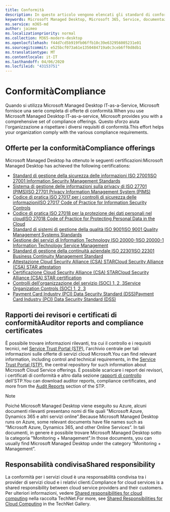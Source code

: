 ```yaml
---
title: Conformità
description: In questo articolo vengono elencati gli standard di conformità rilevanti per Microsoft Managed Desktop.
keywords: Microsoft Managed Desktop, Microsoft 365, Service, documentazione
ms.service: m365-md
author: jaimeo
ms.localizationpriority: normal
ms.collection: M365-modern-desktop
ms.openlocfilehash: f44d7cd5b919fb06ffb10c39e632956005231e01
ms.sourcegitcommit: e525bcf073a61e1350484719a0c3ceb6ff0d8db1
ms.translationtype: MT
ms.contentlocale: it-IT
ms.lasthandoff: 04/06/2020
ms.locfileid: "43153751"
---
```

# <a name="compliance"></a><span data-ttu-id="2984b-104">Conformità</span><span class="sxs-lookup"><span data-stu-id="2984b-104">Compliance</span></span>

<span data-ttu-id="2984b-105">Quando si utilizza Microsoft Managed Desktop IT-as-a-Service, Microsoft fornisce una serie completa di offerte di conformità.</span><span class="sxs-lookup"><span data-stu-id="2984b-105">When you use Microsoft Managed Desktop IT-as-a-service, Microsoft provides you with a comprehensive set of compliance offerings.</span></span> <span data-ttu-id="2984b-106">Questo sforzo aiuta l'organizzazione a rispettare i diversi requisiti di conformità.</span><span class="sxs-lookup"><span data-stu-id="2984b-106">This effort helps your organization comply with the various compliance requirements.</span></span>

## <a name="compliance-offerings"></a><span data-ttu-id="2984b-107">Offerte per la conformità</span><span class="sxs-lookup"><span data-stu-id="2984b-107">Compliance offerings</span></span>

<span data-ttu-id="2984b-108">Microsoft Managed Desktop ha ottenuto le seguenti certificazioni:</span><span class="sxs-lookup"><span data-stu-id="2984b-108">Microsoft Managed Desktop has achieved the following certifications:</span></span>

- [<span data-ttu-id="2984b-109">Standard di gestione della sicurezza delle informazioni ISO 27001</span><span class="sxs-lookup"><span data-stu-id="2984b-109">ISO 27001 Information Security Management Standards</span></span>](../../compliance/offering-ISO-27001.md)
- [<span data-ttu-id="2984b-110">Sistema di gestione delle informazioni sulla privacy di ISO 27701 (PIMS)</span><span class="sxs-lookup"><span data-stu-id="2984b-110">ISO 27701 Privacy Information Management System (PIMS)</span></span>](../../compliance/offering-iso-27701.md)
- [<span data-ttu-id="2984b-111">Codice di pratica ISO 27017 per i controlli di sicurezza delle informazioni</span><span class="sxs-lookup"><span data-stu-id="2984b-111">ISO 27017 Code of Practice for Information Security Controls</span></span>](../../compliance/offering-ISO-27017.md)
- [<span data-ttu-id="2984b-112">Codice di pratica ISO 27018 per la protezione dei dati personali nel cloud</span><span class="sxs-lookup"><span data-stu-id="2984b-112">ISO 27018 Code of Practice for Protecting Personal Data in the Cloud</span></span>](../../compliance/offering-ISO-27018.md)
- [<span data-ttu-id="2984b-113">Standard di sistemi di gestione della qualità ISO 9001</span><span class="sxs-lookup"><span data-stu-id="2984b-113">ISO 9001 Quality Management Systems Standards</span></span>](../../compliance/offering-ISO-9001.md)
- [<span data-ttu-id="2984b-114">Gestione dei servizi di Information Technology ISO 20000-1</span><span class="sxs-lookup"><span data-stu-id="2984b-114">ISO 20000-1 Information Technology Service Management</span></span>](../../compliance/offering-ISO-20000-1-2011.md)
- [<span data-ttu-id="2984b-115">Standard di gestione della continuità aziendale ISO 22301</span><span class="sxs-lookup"><span data-stu-id="2984b-115">ISO 22301 Business Continuity Management Standard</span></span>](../../compliance/offering-ISO-22301.md)
- [<span data-ttu-id="2984b-116">Attestazione Cloud Security Alliance (CSA) STAR</span><span class="sxs-lookup"><span data-stu-id="2984b-116">Cloud Security Alliance (CSA) STAR attestation</span></span>](../../compliance/offering-CSA-STAR-Attestation.md)
- [<span data-ttu-id="2984b-117">Certificazione Cloud Security Alliance (CSA) STAR</span><span class="sxs-lookup"><span data-stu-id="2984b-117">Cloud Security Alliance (CSA) STAR certification</span></span>](../../compliance/offering-CSA-Star-Certification.md)
- [<span data-ttu-id="2984b-118">Controlli dell'organizzazione del servizio (SOC) 1, 2, 3</span><span class="sxs-lookup"><span data-stu-id="2984b-118">Service Organization Controls (SOC) 1, 2, 3</span></span>](../../compliance/offering-SOC.md)
- [<span data-ttu-id="2984b-119">Payment Card Industry (PCI) Data Security Standard (DSS)</span><span class="sxs-lookup"><span data-stu-id="2984b-119">Payment Card Industry (PCI) Data Security Standard (DSS)</span></span>](../../compliance/offering-PCI-DSS.md)

## <a name="auditor-reports-and-compliance-certificates"></a><span data-ttu-id="2984b-120">Rapporti dei revisori e certificati di conformità</span><span class="sxs-lookup"><span data-stu-id="2984b-120">Auditor reports and compliance certificates</span></span>

<span data-ttu-id="2984b-121">È possibile trovare informazioni rilevanti, tra cui il controllo e i requisiti tecnici, nel [Service Trust Portal (STP)](https://servicetrust.microsoft.com/), l'archivio centrale per tali informazioni sulle offerte di servizi cloud Microsoft.</span><span class="sxs-lookup"><span data-stu-id="2984b-121">You can find relevant information, including control and technical requirements, in the [Service Trust Portal (STP)](https://servicetrust.microsoft.com/), the central repository for such information about Microsoft Cloud Service offerings.</span></span> <span data-ttu-id="2984b-122">È possibile scaricare i report dei revisori, i certificati di conformità e altro dalla sezione [rapporti di controllo](https://servicetrust.microsoft.com/ViewPage/MSComplianceGuide) dell'STP.</span><span class="sxs-lookup"><span data-stu-id="2984b-122">You can download auditor reports, compliance certificates, and more from the [Audit Reports](https://servicetrust.microsoft.com/ViewPage/MSComplianceGuide) section of the STP.</span></span>

> [!NOTE]
> <span data-ttu-id="2984b-123">Poiché Microsoft Managed Desktop viene eseguito su Azure, alcuni documenti rilevanti presentano nomi di file quali "Microsoft Azure, Dynamics 365 e altri servizi online".</span><span class="sxs-lookup"><span data-stu-id="2984b-123">Because Microsoft Managed Desktop runs on Azure, some relevant documents have file names such as “Microsoft Azure, Dynamics 365, and other Online Services”.</span></span> <span data-ttu-id="2984b-124">In tali documenti, in genere è possibile trovare Microsoft Managed Desktop sotto la categoria "Monitoring + Management".</span><span class="sxs-lookup"><span data-stu-id="2984b-124">In those documents, you can usually find Microsoft Managed Desktop under the category “Monitoring + Management”.</span></span>

## <a name="shared-responsibility"></a><span data-ttu-id="2984b-125">Responsabilità condivisa</span><span class="sxs-lookup"><span data-stu-id="2984b-125">Shared responsibility</span></span>

<span data-ttu-id="2984b-126">La conformità per i servizi cloud è una responsabilità condivisa tra i provider di servizi cloud e i relativi clienti.</span><span class="sxs-lookup"><span data-stu-id="2984b-126">Compliance for cloud services is a shared responsibility between cloud service providers and their customers.</span></span> <span data-ttu-id="2984b-127">Per ulteriori informazioni, vedere [Shared responsibilities for cloud computing](https://gallery.technet.microsoft.com/Shared-Responsibilities-81d0ff91) nella raccolta TechNet.</span><span class="sxs-lookup"><span data-stu-id="2984b-127">For more, see [Shared Responsibilities for Cloud Computing](https://gallery.technet.microsoft.com/Shared-Responsibilities-81d0ff91) in the TechNet Gallery.</span></span>
